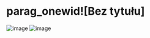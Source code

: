 # parag_onewid![Bez tytułu]
![image](https://user-images.githubusercontent.com/74205927/183147399-4021d299-20c7-43c3-9af5-77b3d43fb27f.png)
![image](https://user-images.githubusercontent.com/74205927/183147429-8d9e3d49-bace-45a4-a222-f1ee7c9624e2.png)
